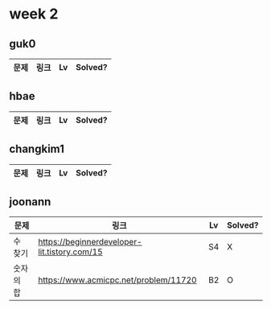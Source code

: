 # week 2

## guk0
| 문제 | 링크 | Lv  | Solved? |
| --- | --- | --- | --- |

## hbae 
| 문제 | 링크 | Lv  | Solved? |
| --- | --- | --- | --- |


## changkim1
| 문제 | 링크 | Lv  | Solved? |
| --- | --- | --- | --- |


## joonann
| 문제 | 링크 | Lv  | Solved? |
| --- | --- | --- | --- |
| 수 찾기 | https://beginnerdeveloper-lit.tistory.com/15 | S4 | X |
| 숫자의 합 | https://www.acmicpc.net/problem/11720 | B2 | O |

